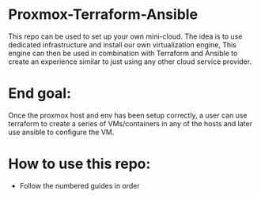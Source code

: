 # Proxmox-Terraform-Ansible

This repo can be used to set up your own mini-cloud. The idea is to use dedicated infrastructure and install
our own virtualization engine, This engine can then be used in combination with Terraform and Ansible to 
create an experience similar to just using any other cloud service provider. 

# End goal:
Once the proxmox host and env has been setup correctly, a user can use terraform to create a series of VMs/containers
in any of the hosts and later use ansible to configure the VM. 

# How to use this repo:
- Follow the numbered guides in order




